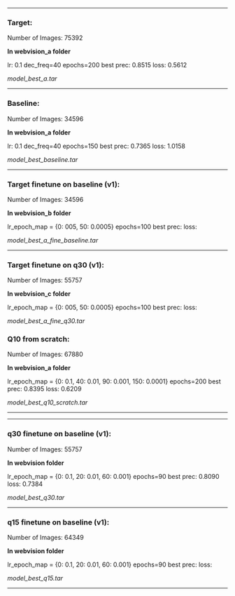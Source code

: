 -----------------------
### Target:
Number of Images: 75392

**In webvision_a folder**

lr: 0.1
dec_freq=40
epochs=200
best prec: 0.8515
loss: 0.5612

*model_best_a.tar*

-----------------------

### Baseline:
Number of Images: 34596

**In webvision_a folder**

lr: 0.1
dec_freq=40
epochs=150
best prec: 0.7365
loss: 1.0158

*model_best_baseline.tar*

-----------------------
### Target finetune on baseline (v1):
Number of Images: 34596

**In webvision_b folder**

lr_epoch_map = {0: 005, 50: 0.0005}
epochs=100
best prec: 
loss:

*model_best_a_fine_baseline.tar*

-----------------------
### Target finetune on q30 (v1):
Number of Images: 55757

**In webvision_c folder**

lr_epoch_map = {0: 005, 50: 0.0005}
epochs=100
best prec: 
loss:

*model_best_a_fine_q30.tar*



### Q10 from scratch:
Number of Images: 67880

**In webvision_a folder**

lr_epoch_map = {0: 0.1, 40: 0.01, 90: 0.001, 150: 0.0001}
epochs=200
best prec: 0.8395
loss: 0.6209

*model_best_q10_scratch.tar*

-----------------------

-----------------------
### q30 finetune on baseline (v1):
Number of Images: 55757

**In webvision folder**

lr_epoch_map = {0: 0.1, 20: 0.01, 60: 0.001}
epochs=90
best prec: 0.8090
loss: 0.7384

*model_best_q30.tar*

-----------------------
### q15 finetune on baseline (v1):
Number of Images: 64349

**In webvision folder**

lr_epoch_map = {0: 0.1, 20: 0.01, 60: 0.001}
epochs=90
best prec: 
loss:

*model_best_q15.tar*

-----------------------



